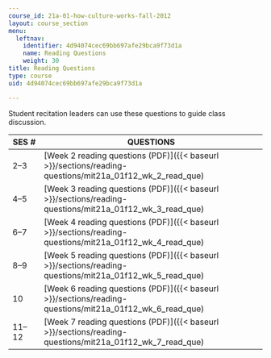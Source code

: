 ```yaml
---
course_id: 21a-01-how-culture-works-fall-2012
layout: course_section
menu:
  leftnav:
    identifier: 4d94074cec69bb697afe29bca9f73d1a
    name: Reading Questions
    weight: 30
title: Reading Questions
type: course
uid: 4d94074cec69bb697afe29bca9f73d1a

---
```


Student recitation leaders can use these questions to guide class discussion.

| SES # | QUESTIONS |
| --- | --- |
| 2–3 | [Week 2 reading questions (PDF)]({{< baseurl >}}/sections/reading-questions/mit21a_01f12_wk_2_read_que) |
| 4–5 | [Week 3 reading questions (PDF)]({{< baseurl >}}/sections/reading-questions/mit21a_01f12_wk_3_read_que) |
| 6–7 | [Week 4 reading questions (PDF)]({{< baseurl >}}/sections/reading-questions/mit21a_01f12_wk_4_read_que) |
| 8–9 | [Week 5 reading questions (PDF)]({{< baseurl >}}/sections/reading-questions/mit21a_01f12_wk_5_read_que) |
| 10 | [Week 6 reading questions (PDF)]({{< baseurl >}}/sections/reading-questions/mit21a_01f12_wk_6_read_que) |
| 11–12 | [Week 7 reading questions (PDF)]({{< baseurl >}}/sections/reading-questions/mit21a_01f12_wk_7_read_que)